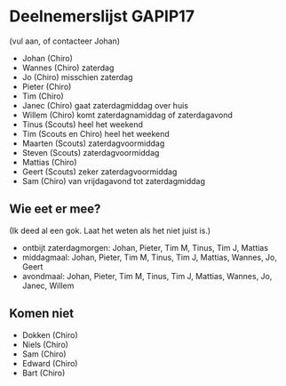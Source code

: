# Deelnemerslijst GAPIP17

(vul aan, of contacteer Johan)

* Johan (Chiro)
* Wannes (Chiro) zaterdag
* Jo (Chiro) misschien zaterdag
* Pieter (Chiro)
* Tim (Chiro)
* Janec (Chiro) gaat zaterdagmiddag over huis
* Willem (Chiro) komt zaterdagnamiddag of zaterdagavond
* Tinus (Scouts) heel het weekend
* Tim (Scouts en Chiro) heel het weekend
* Maarten (Scouts) zaterdagvoormiddag
* Steven (Scouts) zaterdagvoormiddag
* Mattias (Chiro)
* Geert (Scouts) zeker zaterdagvoormiddag
* Sam (Chiro) van vrijdagavond tot zaterdagmiddag

## Wie eet er mee?

(Ik deed al een gok. Laat het weten als het niet juist is.)

* ontbijt zaterdagmorgen: Johan, Pieter, Tim M, Tinus, Tim J, Mattias
* middagmaal: Johan, Pieter, Tim M, Tinus, Tim J, Mattias, Wannes, Jo, Geert
* avondmaal: Johan, Pieter, Tim M, Tinus, Tim J, Mattias, Wannes, Jo, Janec, Willem

## Komen niet

* Dokken (Chiro)
* Niels (Chiro)
* Sam (Chiro)
* Edward (Chiro)
* Bart (Chiro)